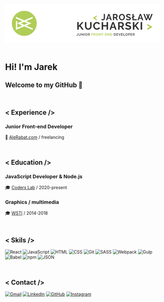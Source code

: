 <center>
<img src="https://raw.githubusercontent.com/jaroslaw91/jaroslaw91/master/img/jk_logo.png" style="padding-bottom:20px" />
</center>

# Hi! I'm Jarek
## Welcome to my GitHub 👋
<i class="fab fa-linkedin-in"></i>

<br />

## < Experience />
### Junior Front-end Developer
💼 [AleRabat.com](https://alerabat.com/) / freelancing

<br />

## < Education />
### JavaScript Developer & Node.js
🎓 [Coders Lab](https://coderslab.pl/pl/) / 2020-present

### Graphics / multimedia
🎓 [WSTI](https://www.wsti.pl/pl/) / 2014-2018

<br />

## < Skils /> 
![React](https://img.shields.io/badge/-REACT-black?style=for-the-badge&logo=React)
![JavaScript](https://img.shields.io/badge/-JavaScript-black?style=for-the-badge&logo=JavaScript)
![HTML](https://img.shields.io/badge/-HTML-black?style=for-the-badge&logo=HTML5)
![CSS](https://img.shields.io/badge/-CSS-black?style=for-the-badge&logo=CSS3)
![Git](https://img.shields.io/badge/-Git-black?style=for-the-badge&logo=Git)
![SASS](https://img.shields.io/badge/-SASS-black?style=for-the-badge&logo=SASS)
![Webpack](https://img.shields.io/badge/-Webpack-black?style=for-the-badge&logo=Webpack)
![Gulp](https://img.shields.io/badge/-Gulp-black?style=for-the-badge&logo=Gulp)
![Babel](https://img.shields.io/badge/-Babel-black?style=for-the-badge&logo=Babel)
![npm](https://img.shields.io/badge/-npm-black?style=for-the-badge&logo=npm)
![JSON](https://img.shields.io/badge/-JSON-black?style=for-the-badge&logo=JSON)

<br />

## < Contact />
<a href="mailto:jaroslawkucharski91@gmail.com">![Gmail](https://img.shields.io/badge/-Gmail-black?style=for-the-badge&logo=Gmail)</a>
<a href="https://www.linkedin.com/in/jaros%C5%82aw-kucharski/">![LinkedIn](https://img.shields.io/badge/-LinkedIn-black?style=for-the-badge&logo=LinkedIn)</a>
<a href="https://github.com/jaroslaw91">![GitHub](https://img.shields.io/badge/-GitHub-black?style=for-the-badge&logo=GitHub)</a>
<a href="https://www.instagram.com/deathbassist_/">![Instagram](https://img.shields.io/badge/-Instagram-black?style=for-the-badge&logo=Instagram)</a>
